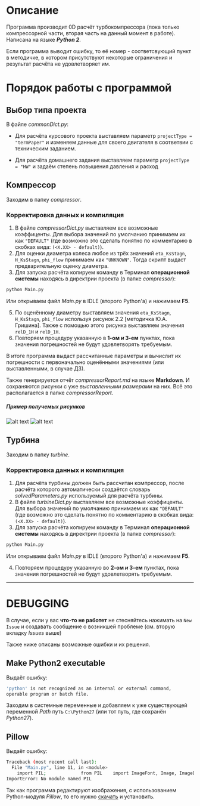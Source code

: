 # Описание
Программа производит 0D расчёт турбокомпрессора (пока только компрессорной части, вторая часть на данный момент в работе). Написана на языке **_Python 2_**.

Если программа выводит ошибку, то её номер - соответсвующий пункт в методичке, в котором присутствуют некоторые ограничения и результат расчёта не удовлетворяет им.

# Порядок работы с программой

## Выбор типа проекта

В файле _commonDict.py_:

-  Для расчёта курсового проекта выставляем параметр  `projectType = "termPaper"` и изменяем данные для своего двигателя в соответвии с техническим заданием.

-  Для расчёта домашнего задания выставляем параметр `projectType = "HW"` и задаём степень повышения давления и расход 

## Компрессор

Заходим в папку _compressor_.
### Корректировка данных и компиляция 
1. В файле _compressorDict.py_ выставляем все возможные коэффиценты. Для выбора значений по умолчанию принимаем их как `"DEFAULT"` (где возможно это сделать понятно по комментарию в скобках вида: `(<X.XX> - default)`).
2. Для оценки диаметра колеса любое из трёх значений `eta_KsStagn`, `H_KsStagn`, `phi_flow` принимаем как `"UNKNOWN"`. Тогда скрипт выдаст предварительную оценку диаметра.
3. Для запуска расчёта копируем команду в Терминал **операционной системы** находясь в директрии проекта (в папке _compressor_): 

```bash
python Main.py
```
Или открываем файл _Main.py_ в IDLE (второго Python'a) и нажимаем **F5**.

5. По оценённому диаметру выставляем значения `eta_KsStagn`, `H_KsStagn`, `phi_flow` используя рисунок 2.2 [методичка Ю.А. Гришина]. Также с помощью этого рисунка выставляем значения `relD_1H` и `relD_1H`.
6. Повторяем процедуру указанную в **1-ом *и* 3-ем** пунктах, пока значения погрешностей не будут удовлетворять требуемым.

В итоге программа выдаст рассчитанные параметры и вычислит их погрешности с первоначально оценёнными значениями (или выставленными, в случае ДЗ).

Также генерируется отчёт _compressorReport.md_ на языке **Markdown**. И сохраняются рисунки с уже _выставленными размерами_ на них. Всё это располагается в папке _compressorReport_.

##### Пример получемых рисунков
![alt text](https://github.com/StasF1/READMEPictures/blob/master/turboCharger/compressor/dimensionedAxisCut.png)
![alt text](https://github.com/StasF1/READMEPictures/blob/master/turboCharger/compressor/dimensionedBlades.png)


## Турбина
Заходим в папку *turbine*.

### Корректировка данных и компиляция 

1. Для расчёта турбины должен быть рассчитан компрессор, после расчёта которого автоматически создаётся словарь _solvedParameters.py_ используемый для расчёта турбины.
2. В файле _turbineDict.py_ выставляем все возможные коэффиценты. Для выбора значений по умолчанию принимаем их как `"DEFAULT"` (где возможно это сделать понятно по комментарию в скобках вида: `(<X.XX> - default)`).
3. Для запуска расчёта копируем команду в Терминал **операционной системы** находясь в директрии проекта (в папке _compressor_): 

```bash
python Main.py
```
Или открываем файл _Main.py_ в IDLE (второго Python'a) и нажимаем **F5**.

4. Повторяем процедуру указанную во **2-ом *и* 3-ем** пунктах, пока значения погрешностей не будут удовлетворять требуемым.

-----------------
# DEBUGGING
В случае, если у вас **что-то не работет** не стесняйтесь нажимать на `New Issue` и создавать сообщение о возникшей проблеме (см. вторую вкладку _Issues_ выше)

Также ниже описаны возможные ошибки и их решения.
## Make Python2 executable
Выдаёт ошибку:

```bash
'python' is not recognized as an internal or external command,
operable program or batch file.
```

Заходим в системные переменные и добавляем к уже существующей переменной _Path_ путь `C:\Python27` (или тот путь, где сохранён _Python27_).

## Pillow
Выдаёт ошибку:

```bash
Traceback (most recent call last):
  File "Main.py", line 11, in <module>
    import PIL;             from PIL    import ImageFont, Image, ImageDraw
ImportError: No module named PIL
```

Так как программа редактируют изображения, с использованием Python-модуля _Pillow_, то его нужно [скачать](https://www.python.org/ftp/python/3.4.1/python-3.4.1.amd64.msi) и установить.







